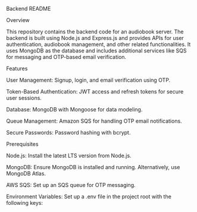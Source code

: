 Backend README

Overview

This repository contains the backend code for an audiobook server. The backend is built using Node.js and Express.js and provides APIs for user authentication, audiobook management, and other related functionalities. It uses MongoDB as the database and includes additional services like SQS for messaging and OTP-based email verification.

Features

User Management: Signup, login, and email verification using OTP.

Token-Based Authentication: JWT access and refresh tokens for secure user sessions.

Database: MongoDB with Mongoose for data modeling.

Queue Management: Amazon SQS for handling OTP email notifications.

Secure Passwords: Password hashing with bcrypt.

Prerequisites

Node.js: Install the latest LTS version from Node.js.

MongoDB: Ensure MongoDB is installed and running. Alternatively, use MongoDB Atlas.

AWS SQS: Set up an SQS queue for OTP messaging.

Environment Variables: Set up a .env file in the project root with the following keys:
